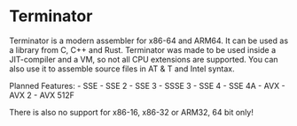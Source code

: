 # Terminator
Terminator is a modern assembler for x86-64 and ARM64.
It can be used as a library from C, C++ and Rust.
Terminator was made to be used inside a JIT-compiler and a VM, so not all CPU extensions are supported.
You can also use it to assemble source files in AT & T and Intel syntax.

Planned Features:
	- SSE
	- SSE 2
	- SSE 3
	- SSSE 3
	- SSE 4
	- SSE 4A
	- AVX
	- AVX 2
	- AVX 512F

There is also no support for x86-16, x86-32 or ARM32, 64 bit only!
